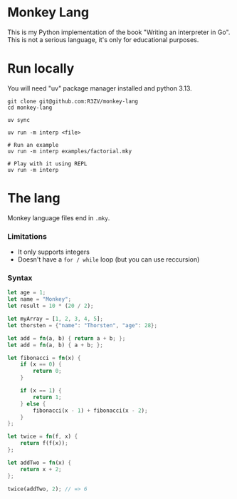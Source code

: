 # Monkey Lang

This is my Python implementation of the book "Writing an interpreter in Go".
This is not a serious language, it's only for educational purposes.

# Run locally

You will need "uv" package manager installed and python 3.13.

```
git clone git@github.com:R3ZV/monkey-lang
cd monkey-lang

uv sync

uv run -m interp <file>

# Run an example
uv run -m interp examples/factorial.mky

# Play with it using REPL
uv run -m interp
```

# The lang

Monkey language files end in `.mky`.

### Limitations

- It only supports integers
- Doesn't have a `for / while` loop (but you can use reccursion)

### Syntax

```rust
let age = 1;
let name = "Monkey";
let result = 10 * (20 / 2);

let myArray = [1, 2, 3, 4, 5];
let thorsten = {"name": "Thorsten", "age": 28};

let add = fn(a, b) { return a + b; };
let add = fn(a, b) { a + b; };

let fibonacci = fn(x) {
	if (x == 0) {
		return 0;
	}

	if (x == 1) {
		return 1;
	} else {
		fibonacci(x - 1) + fibonacci(x - 2);
	}
};

let twice = fn(f, x) {
	return f(f(x));
};

let addTwo = fn(x) {
	return x + 2;
};

twice(addTwo, 2); // => 6
```
